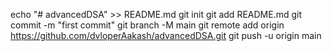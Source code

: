 echo "# advancedDSA" >> README.md
git init
git add README.md
git commit -m "first commit"
git branch -M main
git remote add origin https://github.com/dvloperAakash/advancedDSA.git
git push -u origin main